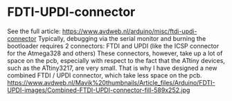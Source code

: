 # FDTI-UPDI-connector
See the full article: https://www.avdweb.nl/arduino/misc/ftdi-updi-connector
Typically, debugging via the serial monitor and burning the bootloader requires 2 connectors:  FTDI and UPDI (like the ICSP connector for the Atmega328 and others) These connectors, however, take up a lot of space on the pcb, especially with respect to the fact that the ATtiny devices, such as the ATtiny3217, are very small. That is why I have designed a new combined FTDI / UPDI connector, which take less space on the pcb.
https://www.avdweb.nl/Mavik%20thumbnails/Article_files/Arduino/FDTI-UPDI-images/Combined-FTDI-UPDI-connector-fill-589x252.jpg
